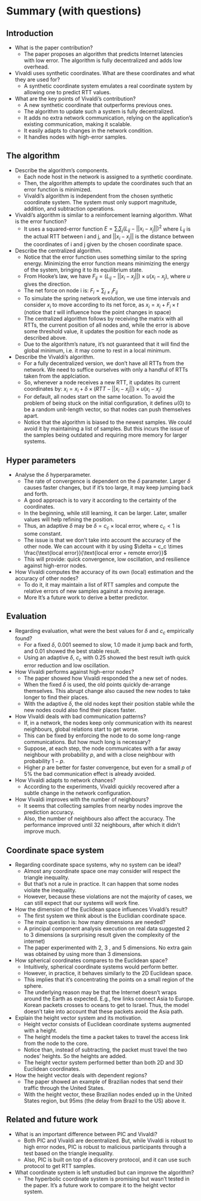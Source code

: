 # Summary (with questions)

## Introduction
- What is the paper contribution?
    - The paper proposes an algorithm that predicts Internet latencies with low error. The algorithm is fully decentralized and adds low overhead.
- Vivaldi uses synthetic coordinates. What are these coordinates and what they are used for?
    - A synthetic coordinate system emulates a real coordinate system by allowing one to predict RTT values.
- What are the key points of Vivaldi’s contribution?
    - A new synthetic coordinate that outperforms previous ones.
    - The algorithm to update such a system is fully decentralized.
    - It adds no extra network communication, relying on the application’s existing communication, making it scalable.
    - It easily adapts to changes in the network condition.
    - It handles nodes with high-error samples.

## The algorithm
- Describe the algorithm’s components.
    - Each node host in the network is assigned to a synthetic coordinate.
    - Then, the algorithm attempts to update the coordinates such that an error function is minimized.
    - Vivaldi’s algorithm is independent from the chosen synthetic coordinate system. The system must only support magnitude, addition, and subtraction operations.
- Vivaldi’s algorithm is similar to a reinforcement learning algorithm. What is the error function?
    - It uses a squared-error function $E = \sum_i\sum_j (L_{ij} - || x_i - x_j || )^2$ where $L_{ij}$ is the actual RTT between i and j, and $||x_i - x_j||$ is the distance between the coordinates of i and j given by the chosen coordinate space.
- Describe the centralized algorithm.
    - Notice that the error function uses something similar to the spring energy. Minimizing the  error function means minimizing the energy of the system, bringing it to its equilibrium state.
    - From Hooke’s law, we have $F_{ij} = (L_{ij} - ||x_i - x_j||)\times u(x_i - x_j)$, where $u$ gives the direction.
    - The net force on node i is: $F_i = \sum_{j\neq i} F_{ij}$
    - To simulate the spring network evolution, we use time intervals and consider $x_i$ to move according to its net force, as $x_i = x_i + F_i\times t$ (notice that $t$ will influence how the point changes in space)
    - The centralized algorithm follows by receiving the matrix with all RTTs, the current position of all nodes and, while the error is above some threshold value, it updates the position for each node as described above.
    - Due to the algorithm’s nature, it’s not guaranteed that it will find the global minimum, i.e. it may come to rest in a local minimum.
- Describe the Vivaldi’s algorithm.
    - For a fully decentralized version, we don’t have all RTTs from the network. We need to suffice ourselves with only a handful of RTTs taken from the applciation.
    - So, whenever a node receives a new RTT, it updates its current coordinates by: $x_i = x_i + \delta \times (RTT - ||x_i - x_j || ) \times u(x_i-x_j)$
    - For default, all nodes start on the same location. To avoid the problem of being stuck on the initial configuration, it defines $u(0)$ to be a random unit-length vector, so that nodes can push themselves apart.
    - Notice that the algorithm is biased to the newest samples. We could avoid it by maintaining a list of samples. But this incurs the issue of the samples being outdated and requiring more memory for larger systems.

## Hyper parameters
- Analyse the $\delta$ hyperparameter.
    - The rate of convergence is dependent on the $\delta$ parameter. Larger $\delta$ causes faster changes, but if it’s too large, it may keep jumping back and forth.
    - A good approach is to vary it according to the certainty of the coordinates.
    - In the beginning, while still learning, it can be larger. Later, smaller values will help refining the position.
    - Thus, an adaptive $\delta$ may be $\delta= c_c \times \text{local error}$, where $c_c<1$ is some constant.
    - The issue is that we don’t take into account the accuracy of the other node. We can account with it by using $\delta = c_c \times \frac{\text{local error}}{\text{local error + remote error}}$
    - This will provide: quick convergence, low oscillation, and resilience against high-error nodes.
- How Vivaldi computes the accuracy of its own (local) estimation and the accuracy of other nodes?
    - To do it, it may maintain a list of RTT samples and compute the relative errors of new samples against a moving average.
    - More It’s a future work to derive a better predictor.

## Evaluation
- Regarding evaluation, what were the best values for $\delta$ and $c_c$ empirically found?
    - For a fixed $\delta$, 0.001 seemed to slow, 1.0 made it jump back and forth, and 0.01 showed the best stable result.
    - Using an adaptive $\delta$, $c_c$ with 0.25 showed the best result iwth quick error reduction and low oscillation.
- How Vivaldi performs against high-error nodes?
    - The paper showed how Vivaldi responded the a new set of nodes.
    - When the fixed $\delta$ is used, the old points quickly de-arrange themselves. This abrupt change also caused the new nodes to take longer to find their places.
    - With the adaptive $\delta$, the old nodes kept their position stable while the new nodes could also find their places faster.
- How Vivaldi deals with bad communication patterns?
    - If, in a network, the nodes keep only communication with its nearest neighbours, global relations start to get worse.
    - This can be fixed by enforcing the node to do some long-range communications. But how much long is necessary?
    - Suppose, at each step, the node communicates with a far away neighbour with probability $p$, and with a close neighbour with probability $1-p$.
    - Higher $p$ are better for faster convergence, but even for a small $p$ of 5% the bad communication effect is already avoided.
- How Vivaldi adapts to network chances?
    - According to the experiments, Vivaldi quickly recovered after a subtle change in the network configuration.
- How Vivaldi improves with the number of neighbours?
    - It seems that collecting samples from nearby nodes improve the prediction accuracy.
    - Also, the number of neighbours also affect the accuracy. The performance improved until 32 neighbours, after which it didn’t improve much.

## Coordinate space system
- Regarding coordinate space systems, why no system can be ideal?
    - Almost any coordinate space one may consider will respect the triangle inequality.
    - But that’s not a rule in practice. It can happen that some nodes violate the inequality.
    - However, because these violations are not the majority of cases, we can still expect that our systems will work fine.
- How the dimension of the Euclidean space influences Vivaldi’s result?
    - The first system we think about is the Euclidian coordinate space.
    - The main question is: how many dimensions are needed?
    - A principal component analysis execution on real data suggested 2 to 3 dimensions (a surprising result given the complexity of the internet)
    - The paper experimented with 2, 3 , and 5 dimensions. No extra gain was obtained by using more than 3 dimensions.
- How spherical coordinates compares to the Euclidean space?
    - Intuitively, spherical coordinate systems would perform better.
    - However, in practice, it behaves similarly to the 2D Euclidean space.
    - This implies that it’s concentrating the points on a small region of the sphere.
    - The underlying reason may be that the Internet doesn’t wraps around the Earth as expected. E.g., few links connect Asia to Europe. Korean packets crosses to oceans to get to Israel. Thus, the model doesn’t take into account that these packets avoid the Asia path.
- Explain the height vector system and its motivation.
    - Height vector consists of Euclidean coordinate systems augmented with a height.
    - The height models the time a packet takes to travel the access link from the node to the core.
    - Notice than, instead of subtracting, the packet must travel the two nodes’ heights. So the heights are added.
    - The height vector system performed better than both 2D and 3D Euclidean coordinates.
- How the height vector deals with dependent regions?
    - The paper showed an example of Brazilian nodes that send their traffic through the United States.
    - With the height vector, these Brazilian nodes ended up in the United States region, but 95ms (the delay from Brazil to the US) above it.

## Related and future work
- What is an important difference between PIC and Vivaldi?
    - Both PIC and Vivaldi are decentralized. But, while Vivaldi is robust to high error nodes, PIC is robust to malicious participants through a test based on the triangle inequality.
    - Also, PIC is built on top of a discovery protocol, and it can use such protocol to get RTT samples.
- What coordinate system is left unstudied but can improve the algorithm?
    - The hyperbolic coordinate system is promising but wasn’t tested in the paper. It’s a future work to compare it to the height vector system.
